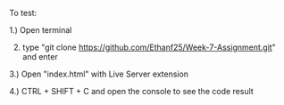 To test:

1.) Open terminal

2. type "git clone https://github.com/Ethanf25/Week-7-Assignment.git" and enter

3.) Open "index.html" with Live Server extension

4.) CTRL + SHIFT + C and open the console to see the code result
